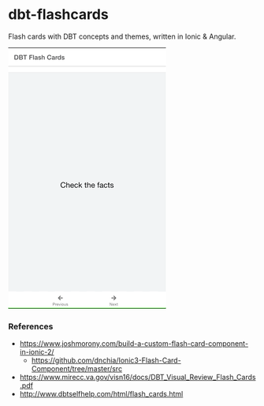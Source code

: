 # dbt-flashcards
Flash cards with DBT concepts and themes, written in Ionic & Angular.

![](usage.gif)

### References
* https://www.joshmorony.com/build-a-custom-flash-card-component-in-ionic-2/
  * https://github.com/dnchia/Ionic3-Flash-Card-Component/tree/master/src
* https://www.mirecc.va.gov/visn16/docs/DBT_Visual_Review_Flash_Cards.pdf
* http://www.dbtselfhelp.com/html/flash_cards.html
